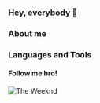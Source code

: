 ### Hey, everybody 🙈

### About me






### Languages and Tools

#### Follow me bro!

![The Weeknd](https://media.giphy.com/media/KB7Moe2Oj0BXeDjvDp/giphy.gif)
